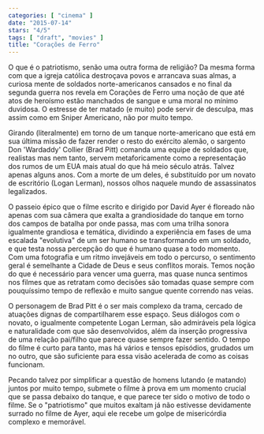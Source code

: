 ```yaml
---
categories: [ "cinema" ]
date: "2015-07-14"
stars: "4/5"
tags: [ "draft", "movies" ]
title: "Corações de Ferro"
---
```

O que é o patriotismo, senão uma outra forma de religião? Da mesma
forma com que a igreja católica destroçava povos e arrancava suas
almas, a curiosa mente de soldados norte-americanos cansados e no final
da segunda guerra nos revela em Corações de Ferro uma noção de que
até atos de heroísmo estão manchados de sangue e uma moral no mínimo
duvidosa. O estresse de ter matado (e muito) pode servir de desculpa,
mas assim como em Sniper Americano, não por muito tempo.

Girando (literalmente) em torno de um tanque norte-americano que está
em sua última missão de fazer render o resto do exército alemão,
o sargento Don 'Wardaddy' Collier (Brad Pitt) comanda uma equipe de
soldados que, realistas mas nem tanto, servem metaforicamente como
a representação dos rumos de um EUA mais atual do que há meio
século atrás. Talvez apenas alguns anos. Com a morte de um deles, é
substituído por um novato de escritório (Logan Lerman), nossos olhos
naquele mundo de assassinatos legalizados.

O passeio épico que o filme escrito e dirigido por David Ayer é floreado
não apenas com sua câmera que exalta a grandiosidade do tanque em torno
dos campos de batalha por onde passa, mas com uma trilha sonora igualmente
grandiosa e temática, dividindo a experiência em fases de uma escalada
"evolutiva" de um ser humano se transformando em um soldado, e que
testa nossa percepção do que é humano quase a todo momento. Com uma
fotografia e um ritmo invejáveis em todo o percurso, o sentimento geral
é semelhante a Cidade de Deus e seus conflitos morais. Temos noção
do que é necessário para vencer uma guerra, mas quase nunca sentimos
nos filmes que as retratam como decisões são tomadas quase sempre com
pouquíssimo tempo de reflexão e muito sangue quente correndo nas veias.

O personagem de Brad Pitt é o ser mais complexo da trama, cercado de
atuações dignas de compartilharem esse espaço. Seus diálogos com
o novato, o igualmente competente Logan Lerman, são admiráveis pela
lógica e naturalidade com que são desenvolvidos, além da inserção
progressiva de uma relação pai/filho que parece quase sempre fazer
sentido. O tempo do filme é curto para tanto, mas há vários e tensos
episódios, grudados um no outro, que são suficiente para essa visão
acelerada de como as coisas funcionam.

Pecando talvez por simplificar a questão de homens lutando (e matando)
juntos por muito tempo, submete o filme à prova em um momento crucial
que se passa debaixo do tanque, e que parece ter sido o motivo de todo
o filme. Se o "patriotismo" que muitos exaltam já não estivesse
devidamente surrado no filme de Ayer, aqui ele recebe um golpe de
misericórdia complexo e memorável.
